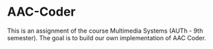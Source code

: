 # AAC-Coder
This is an assignment of the course Multimedia Systems (AUTh - 9th semester). The goal is to build our own implementation of AAC Coder.  
